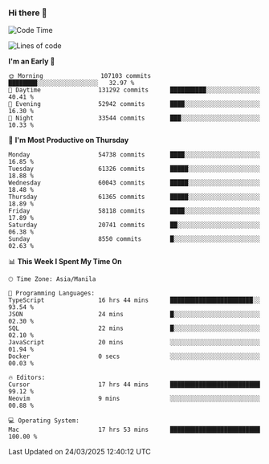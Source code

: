 ### Hi there 👋

<!--START_SECTION:waka-->
![Code Time](http://img.shields.io/badge/Code%20Time-5%2C956%20hrs%2010%20mins-blue)

![Lines of code](https://img.shields.io/badge/From%20Hello%20World%20I%27ve%20Written-122.4%20million%20lines%20of%20code-blue)

**I'm an Early 🐤** 

```text
🌞 Morning                107103 commits      ████████░░░░░░░░░░░░░░░░░   32.97 % 
🌆 Daytime                131292 commits      ██████████░░░░░░░░░░░░░░░   40.41 % 
🌃 Evening                52942 commits       ████░░░░░░░░░░░░░░░░░░░░░   16.30 % 
🌙 Night                  33544 commits       ███░░░░░░░░░░░░░░░░░░░░░░   10.33 % 
```
📅 **I'm Most Productive on Thursday** 

```text
Monday                   54738 commits       ████░░░░░░░░░░░░░░░░░░░░░   16.85 % 
Tuesday                  61326 commits       █████░░░░░░░░░░░░░░░░░░░░   18.88 % 
Wednesday                60043 commits       █████░░░░░░░░░░░░░░░░░░░░   18.48 % 
Thursday                 61365 commits       █████░░░░░░░░░░░░░░░░░░░░   18.89 % 
Friday                   58118 commits       ████░░░░░░░░░░░░░░░░░░░░░   17.89 % 
Saturday                 20741 commits       ██░░░░░░░░░░░░░░░░░░░░░░░   06.38 % 
Sunday                   8550 commits        █░░░░░░░░░░░░░░░░░░░░░░░░   02.63 % 
```


📊 **This Week I Spent My Time On** 

```text
🕑︎ Time Zone: Asia/Manila

💬 Programming Languages: 
TypeScript               16 hrs 44 mins      ███████████████████████░░   93.54 % 
JSON                     24 mins             █░░░░░░░░░░░░░░░░░░░░░░░░   02.30 % 
SQL                      22 mins             █░░░░░░░░░░░░░░░░░░░░░░░░   02.10 % 
JavaScript               20 mins             ░░░░░░░░░░░░░░░░░░░░░░░░░   01.94 % 
Docker                   0 secs              ░░░░░░░░░░░░░░░░░░░░░░░░░   00.03 % 

🔥 Editors: 
Cursor                   17 hrs 44 mins      █████████████████████████   99.12 % 
Neovim                   9 mins              ░░░░░░░░░░░░░░░░░░░░░░░░░   00.88 % 

💻 Operating System: 
Mac                      17 hrs 53 mins      █████████████████████████   100.00 % 
```


 Last Updated on 24/03/2025 12:40:12 UTC
<!--END_SECTION:waka-->


<!--
**rad182/rad182** is a ✨ _special_ ✨ repository because its `README.md` (this file) appears on your GitHub profile.

Here are some ideas to get you started:

- 🔭 I’m currently working on ...
- 🌱 I’m currently learning ...
- 👯 I’m looking to collaborate on ...
- 🤔 I’m looking for help with ...
- 💬 Ask me about ...
- 📫 How to reach me: ...
- 😄 Pronouns: ...
- ⚡ Fun fact: ...
-->
